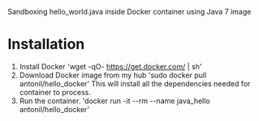 Sandboxing hello_world.java inside Docker container using Java 7 image
# Installation
1. Install Docker 'wget -qO- https://get.docker.com/ | sh'
2. Download Docker image from my hub 'sudo docker pull antonil/hello_docker'
   This will install all the dependencies needed for container to process.
3. Run the container. 'docker run -it --rm --name java_hello antonil/hello_docker'
  

